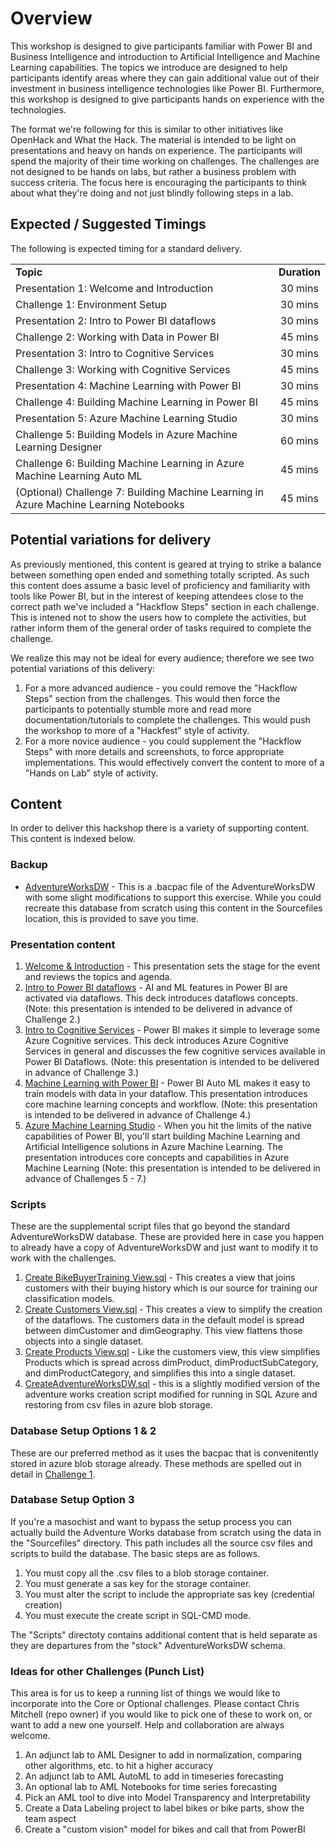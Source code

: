 # Overview

This workshop is designed to give participants familiar with Power BI and Business Intelligence and introduction to Artificial Intelligence and Machine Learning capabilities.  The topics we introduce are designed to help participants identify areas where they can gain additional value out of their investment in business intelligence technologies like Power BI.  Furthermore, this workshop is designed to give participants hands on experience with the technologies.

The format we're following for this is similar to other initiatives like OpenHack and What the Hack.  The material is intended to be light on presentations and heavy on hands on experience.  The participants will spend the majority of their time working on challenges.  The challenges are not designed to be hands on labs, but rather a business problem with success criteria.  The focus here is encouraging the participants to think about what they're doing and not just blindly following steps in a lab.

## Expected / Suggested Timings

The following is expected timing for a standard delivery.

|                                            |                                                                                                                                                       |
| ------------------------------------------ | :---------------------------------------------------------------------------------------------------------------------------------------------------: |
| **Topic** |  **Duration**  |
| Presentation 1:  Welcome and Introduction  | 30 mins |
| Challenge 1: Environment Setup | 30 mins|
| Presentation 2: Intro to Power BI dataflows | 30 mins|
| Challenge 2: Working with Data in Power BI | 45 mins |
| Presentation 3: Intro to Cognitive Services | 30 mins |
| Challenge 3: Working with Cognitive Services | 45 mins |
| Presentation 4: Machine Learning with Power BI | 30 mins |
| Challenge 4: Building Machine Learning in Power BI | 45 mins |
| Presentation 5: Azure Machine Learning Studio | 30 mins |
| Challenge 5: Building Models in Azure Machine Learning Designer | 60 mins |
| Challenge 6: Building Machine Learning in Azure Machine Learning Auto ML| 45 mins |
| (Optional) Challenge 7: Building Machine Learning in Azure Machine Learning Notebooks | 45 mins |

## Potential variations for delivery

As previously mentioned, this content is geared at trying to strike a balance between something open ended and something totally scripted.  As such this content does assume a basic level of proficiency and familiarity with tools like Power BI, but in the interest of keeping attendees close to the correct path we've included a "Hackflow Steps" section in each challenge.  This is intened not to show the users how to complete the activities, but rather inform them of the general order of tasks required to complete the challenge.   

We realize this may not be ideal for every audience; therefore we see two potential variations of this delivery:

1. For a more advanced audience - you could remove the "Hackflow Steps" section from the challenges.  This would then force the participants to potentially stumble more and read more documentation/tutorials to complete the challenges.  This would push the workshop to more of a "Hackfest" style of activity.
1. For a more novice audience - you could supplement the "Hackflow Steps" with more details and screenshots, to force appropriate implementations.  This would effectively convert the content to more of a "Hands on Lab" style of activity.

## Content

In order to deliver this hackshop there is a variety of supporting content.   This content is indexed below.

### Backup

* [AdventureWorksDW](./Backup/AdventureWorksDW.bacpac) - This is a .bacpac file of the AdventureWorksDW with some slight modifications to support this exercise.  While you could recreate this database from scratch using this content in the Sourcefiles location, this is provided to save you time.

### Presentation content

1. [Welcome & Introduction](./Presentations/P01%20-%20Welcome%20&%20Introduction.pptx) - This presentation sets the stage for the event and reviews the topics and agenda.
1. [Intro to Power BI dataflows](./Presentations/P02%20-%20Intro%20to%20Power%20BI%20dataflows.pptx) - AI and ML features in Power BI are activated via dataflows.  This deck introduces dataflows concepts.  (Note: this presentation is intended to be delivered in advance of Challenge 2.)
1. [Intro to Cognitive Services](./Presentations/P03%20-%20Intro%20to%20Cognitive%20Services.pptx) - Power BI makes it simple to leverage some Azure Cognitive services.  This deck introduces Azure Cognitive Services in general and discusses the few cognitive services available in Power BI Dataflows.  (Note: this presentation is intended to be delivered in advance of Challenge 3.)
1. [Machine Learning with Power BI](./Presentations/P04%20-%20Machine%20Learning%20with%20Power%20BI.pptx) - Power BI Auto ML makes it easy to train models with data in your dataflow.  This presentation introduces core machine learning concepts and workflow.  (Note: this presentation is intended to be delivered in advance of Challenge 4.)
1. [Azure Machine Learning Studio](./Presentations/P05%20-%20Azure%20Machine%20Learning%20Studio.pptx) - When you hit the limits of the native capabilities of Power BI, you'll start building Machine Learning and Artificial Intelligence solutions in Azure Machine Learning.  The presentation introduces core concepts and capabilities in Azure Machine Learning (Note: this presentation is intended to be delivered in advance of Challenges 5 - 7.)

### Scripts

These are the supplemental script files that go beyond the standard AdventureWorksDW database.  These are provided here in case you happen to already have a copy of AdventureWorksDW and just want to modify it to work with the challenges.

1. [Create BikeBuyerTraining View.sql](./Scripts/Create%20BikeBuyerTraining%20View.sql) - This creates a view that joins customers with their buying history which is our source for training our classification models.
2. [Create Customers View.sql](./Scripts/Create%20Customers%20View.sql) - This creates a view to simplify the creation of the dataflows.   The customers data in the default model is spread between dimCustomer and dimGeography.  This view flattens those objects into a single dataset.
3. [Create Products View.sql](./Scripts/Create%20Products%20View.sql) - Like the customers view, this view simplifies Products which is spread across dimProduct, dimProductSubCategory, and dimProductCategory, and simplifies this into a single dataset.
4. [CreateAdventureWorksDW.sql](./Scripts/CreateAdventureWorksDW.sql) - this is a slightly modified version of the adventure works creation script modified for running in SQL Azure and restoring from csv files in azure blob storage.

### Database Setup Options 1 & 2

These are  our preferred method as it uses the bacpac that is convenitently stored in azure blob storage already.  These methods are  spelled out in detail in [Challenge 1](/Student/01-Setup.md).

### Database Setup Option 3

If you're a masochist and want to bypass the setup process you can actually build the Adventure Works database from scratch using the data in the "Sourcefiles" directory.  This path includes all the source csv files and scripts to build the database.  The basic steps are as follows.

1.  You must copy all the .csv files to a blob storage container.
1.  You must generate a sas key for the storage container.
1.  You must alter the script to include the appropriate sas key (credential creation)
1.  You must execute the create script in SQL-CMD mode.

The "Scripts" directoty contains additional content that is held separate as they are departures from the "stock" AdventureWorksDW schema.


### Ideas for other Challenges (Punch List)

This area is for us to keep a running list of things we would like to incorporate into the Core or Optional challenges.  Please contact Chris Mitchell (repo owner) if you would like to pick one of these to work on, or want to add a new one yourself.  Help and collaboration are always welcome.

1. An adjunct lab to AML Designer to add in normalization, comparing other algorithms, etc. to hit a higher accuracy
2. An adjunct lab to AML AutoML to add in timeseries forecasting
3. An optional lab to AML Notebooks for time series forecasting
4. Pick an AML tool to dive into Model Transparency and Interpretability 
5. Create a Data Labeling project to label bikes or bike parts, show the team aspect
6. Create a "custom vision" model for bikes and call that from PowerBI
   
